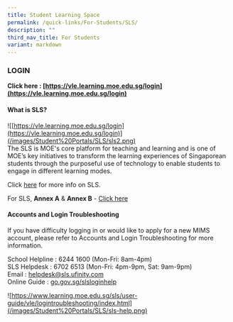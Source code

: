 ```yaml
---
title: Student Learning Space
permalink: /quick-links/For-Students/SLS/
description: ""
third_nav_title: For Students
variant: markdown
---
```

### LOGIN
**Click here : [https://vle.learning.moe.edu.sg/login](https://vle.learning.moe.edu.sg/login)**

#### What is SLS?
![[https://vle.learning.moe.edu.sg/login](https://vle.learning.moe.edu.sg/login)](/images/Student%20Portals/SLS/sls2.png)
<br>
The SLS is MOE's core platform for teaching and learning and is one of MOE’s key initiatives to transform the learning experiences of Singaporean students through the purposeful use of technology to enable students to engage in different learning modes.

Click [here](https://www.learning.moe.edu.sg/) for more info on SLS.

For SLS,  **Annex A** &amp; **Annex B** - 
[Click here](/files/PDF/SLS_ANNEX_A___B.pdf)

#### Accounts and Login Troubleshooting

If you have difficulty logging in or would like to apply for a new MIMS account, please refer to Accounts and Login Troubleshooting for more information.

School Helpline : 6244 1600 (Mon-Fri: 8am-4pm)<br>
SLS Helpdesk : 6702 6513 (Mon-Fri: 4pm-9pm, Sat: 9am-9pm)<br>
Email : helpdesk@sls.ufinity.com<br>
Online Guide : [go.gov.sg/slsloginhelp](https://www.learning.moe.edu.sg/sls/user-guide/vle/logintroubleshooting/index.html)

![https://www.learning.moe.edu.sg/sls/user-guide/vle/logintroubleshooting/index.html](/images/Student%20Portals/SLS/sls-help.png)